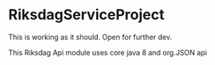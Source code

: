 # RiksdagServiceProject

This is working as it should. Open for further dev. 

This Riksdag Api module uses core java 8 and org.JSON api 

